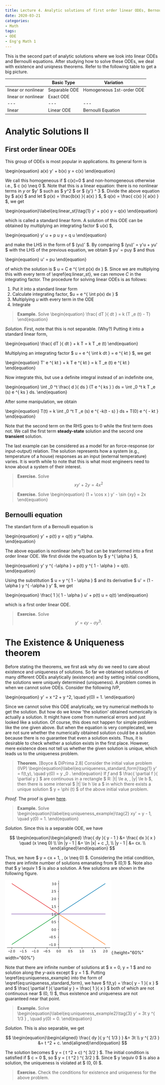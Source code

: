 ```yaml
---
title: Lecture 4. Analytic solutions of first order linear ODEs, Bernoulli equations & Existence and Uniqueness theorems
date: 2020-03-21
categories: 
- Math
tags:
- ODE
- Eng'g Math 1
---
```


This is the second part of analytic solutions where we look into linear ODEs and Bernoulli equations. 
After studying how to solve these ODEs, we deal with existence and uniqness theorems. Refer to the following table to get a big picture.

| | Basic Type | Variation |
| --- | --- | --- |
| linear or nonlinear | Separable ODE | Homogeneous 1st-order ODE |
| linear or nonlinear | Exact ODE |  |
| --- | --- | --- |
| linear | Linear ODE | Bernoulli Equation |

# Analytic Solutions II
## First order linear ODEs
This group of ODEs is most popular in applications.  Its general form is 

\begin{equation} 
a(x) y' + b(x) y = c(x)
\end{equation}

We call this homogeneous if $ c(x)=0 $ and non-homogeneous otherwise i.e., $ c (x) \neq 0 $.  Note that this is a linear equation: there is no nonlinear terms in $y$ or $y' $ such as $ y^2 $ or $ {y'} ^ 3 $.  Divide the above equation by $ a(x) $ and let $ p(x) = \frac{b(x) }{ a(x) } $, $ q(x) = \frac{ c(x) }{ a(x) } $, we get

\begin{equation}\label{eq:linear_st}\tag{1}
y' + p(x) y = q(x)
\end{equation}

which is called a standard linear form.  A solution of this ODE can be obtained by multiplying an integrating factor $ u(x) $,

\begin{equation}
y' u + p u y = q u
\end{equation}

and make the LHS in the form of $ (yu)' $.  By comparing $ (yu)' = y'u + yu' $ with the LHS of the previous equation, we obtain $ yu' = puy $ and thus

\begin{equation}
u' = pu
\end{equation}

of which the solution is $ u = C e ^{ \int p(x) dx } $.  Since we are multiplying this with every term of \eqref{eq:linear_st}, we can remove $C$ in the integrating factor.  The procedure for solving linear ODEs is as follows:
1. Put it into a standard linear form
2. Calculate integrating factor, $u = e ^{ \int p(x) dx }  $
3. Multiplying $u$ with every term in the ODE
4. Integrate

> **Example.** Solve
> \begin{equation}
> \frac{ dT }{ dt } = k (T _e (t) - T)
> \end{equation}

_Solution._ First, note that this is not separable. (Why?) Putting it into a standard linear form,

\begin{equation}
\frac{ dT }{ dt } + k T = k T _e (t)
\end{equation}

Multiplying an integrating factor $ u = e ^{ \int k dt } = e ^{ kt } $, we get

\begin{equation}
T' e ^{ kt }  + k T e ^{ kt } = k T _e (t) e ^{ kt } 
\end{equation}

Now integrate this, but use a definite integral instead of an indefinite one,

\begin{equation}
\int _0 ^t \frac{ d }{ ds } (T e ^{ ks } ) ds = \int _0 ^t k T _e (s) e ^{ ks } ds.
\end{equation}

After some manipulation, we obtain

\begin{equation}
T(t) = k \int _0 ^t T _e (s) e ^{ -k(t - s) } ds + T(0) e ^{ - kt }
\end{equation}

Note that the second term on the RHS goes to $0$ while the first term does not. We call the first term  **steady-state** solution and the second one **transient** solution.

The last example can be considered as a model for an force-response (or input-output) relation.  The solution represents how a system (e.g., temperature of a house) responses as an input (external temperature) varies.  It is worth while to note that this is what most engineers need to know about a system of their interest.

> **Exercise.** Solve
> $$
> xy' + 2y = 4 x ^2
> $$

> **Exercise.** Solve
> \begin{equation}
> (1 + \cos x ) y' - \sin {xy} = 2x
> \end{equation}

## Bernoulli equation
The standart form of a Bernoulli equation is

\begin{equation}
y' + p(t) y = q(t) y ^\alpha.  
\end{equation} 

The above equation is nonlinear (why?) but can be tranformed into a first order linear ODE. We first divide the equation by $ y ^{ \alpha } $, 

\begin{equation}
y' y ^{ -\alpha } + p(t) y ^{ 1 - \alpha } = q(t).
\end{equation} 

Using the substitution $ u = y ^{ 1 - \alpha } $ and its derivative $ u' = (1 - \alpha ) y ^{ -\alpha } y' $, we get

\begin{equation}
\frac{ 1 }{ 1 - \alpha } u' + p(t) u = q(t)
\end{equation}

which is a first order linear ODE.

> **Exercise.** Solve
> $$
> y' = \epsilon y - \sigma y ^3 .
> $$

# The Existence & Uniqueness theorem
Before stating the theorems, we first ask why do we need to care about existence and uniqueness of solutions. So far we obtained solutions of many different ODEs analytically (existence) and by setting initial conditions, the solutions were uniquely determined (uniqueness). A problem comes in when we cannot solve ODEs. Consider the following IVP,

\begin{equation}
y' = x ^2 + y ^2, \quad y(0) = 1.
\end{equation} 

Since we cannot solve this ODE analytically, we try numerical methods to get the solution. But how do we know 'the solution' obtained numerically is actually a solution. It might have come from numerical errors and just looked like a solution. Of course, this does not happen for simple problems like the one given above. But when the equation is very complecated, we are not sure whether the numerically obtained solution could be a solution because there is no guarantee that even a solution exists. Thus, it is desirable to check whether a solution exists in the first place. However, mere existence does not tell us whether the given solution is unique, which leads us to the uniqueness problem.

> **Theorem.** [Boyce & DiPrima 2.8] Consider the initial value problem (IVP)
> \begin{equation}\label{eq:uniqueness_standard_form}\tag{1}
> y' = f(t,y), \quad y(0) = y _0 .
> \end{equation}
> If $f$ and $ \frac{ \partial f }{ \partial y } $ are continuous in a rectangle $ R: \|t\| \le a, \, \|y\| \le b $, then there is some interval $ \|t\| \le h \le a $ in which there exists a unique solution $ y = \phi (t) $ of the above initial value problem.

_Proof._ The proof is given [here](https://en.wikipedia.org/wiki/Picard%E2%80%93Lindel%C3%B6f_theorem).

> **Example.** Solve 
> \begin{equation}\label{eq:uniqueness_example}\tag{2}
> xy' = y - 1, \quad y(0) = 1.
> \end{equation}

_Solution._ Since this is a separable ODE, we have

$$
\begin{equation}\begin{aligned}
\frac{ dy }{ y - 1 } &= \frac{ dx }{ x } \quad (x \neq 0) \\
\ln |y - 1 | &= \ln |x| + c _1, \\
|y - 1 | &= cx. \\
\end{aligned}\end{equation} 
$$

Thus, we have $ y = cx + 1, \,  (x \neq 0) $. Considering the intial condition, there are infinite number of solutions emanating from $ (0,1) $. Note also that $ y \equiv 1 $ is also a solution. A few solutions are shown in the following figure.

![Solution curve](/assets/images/uniqueness1.png){:height="60%" width="60%"}

Note that there are infinite number of solutions at $ x = 0, y = 1 $ and no solution along the $y$-axis except $ y = 1 $. Putting \eqref{eq:uniqueness_example} into the form of \eqref{eq:uniqueness_standard_form}, we have $ f(t,y) = \frac{ y - 1 }{ x } $ and $ \frac{ \partial f }{ \partial y } = \frac{ 1 }{ x } $ both of which are not continuous near $ (0, 1) $, thus existence and uniqueness are not guaranteed near that point.

> **Example.** Solve
> \begin{equation}\label{eq:uniqueness_example2}\tag{3}
> y' = 3t y ^{ 1/3 } , \quad y(0) = 0.
> \end{equation}

_Solution._ This is also separable, we get

$$
\begin{equation}\begin{aligned}
\frac{ dy }{ y ^{ 1/3 } } &= 3t \\
y ^{ 2/3 } &= t ^2 + c.
\end{aligned}\end{equation} 
$$

The solution becomes $ y = ( t ^2 + c) ^{ 3/2 } $. The initial condition is satisfied if $ c = 0 $, so $ y = ( t ^2 ) ^{ 3/2 } $. Since $ y \equiv 0 $ is also a solution, the uniqueness is violated at $ (0, 0) $. 

> **Exercise.** Check the conditions for existence and uniqueness for the above problem.

<!---
# Supplement
In this supplement, we prove the existence and uniqueness theorem. Let $ \phi (t) $ be the solution of \eqref{eq:uniqueness_standard_form} and [without loss of generality](https://en.wikipedia.org/wiki/Without_loss_of_generality), set $ y _0 = 0 $. The solution can be written as

\begin{equation}\label{eq:theorem_solution}\tag{4}
\phi (t) = \int _0 ^t f(s, \phi (s)) ds,
\end{equation}

since \eqref{eq:uniqueness_standard_form} becomes $ \phi' = f(t, \phi (t)) $. To prove the existence, we begin with an intial guess of the solution, namely $ \phi_0 (t) = 0 $ and plug it into \eqref{eq:theorem_solution} to get

\begin{equation}
\phi _1 (t) = \int _0 ^t f(s, \phi _0  (s)) ds.
\end{equation}

Similarly, we obtain $ \phi _2 (t) $ from $ \phi _1 (t) $ via

\begin{equation}
\phi _2 (t) = \int _0 ^t f(s, \phi _1  (s)) ds,
\end{equation}

and, in general

\begin{equation}
\phi _{n + 1} (t) = \int _0 ^t f(s, \phi _n  (s)) ds.
\end{equation}

Note that all of $ \phi_k  $ satisfy the initial condition, i.e., $ \phi_k (0) = 0 $. Suppose $ \phi_{n + 1} = \phi_n $, then we obtain the solution of \eqref{eq:theorem_solution} $ \phi (t) = \phi_n (t) $. (Why?) In genenral, we need to iterate these steps infinitely and obtain the solution,

\begin{equation}
\phi (t) = \lim_{ k \to \infty } \phi_k (t).
\end{equation} 

The above procedure is called [Picard's iteration method](https://en.wikipedia.org/wiki/Picard%E2%80%93Lindel%C3%B6f_theorem).

> **Remark.** To understand what is going on here, let's use an analogy. Note that this is neither rigorous and nor complete explanation but helpful to get the right picture. Consider a problem of getting a vector $\mathbf{x}$ which satisfies the following matrix equation,
> \begin{equation}
> \mathbf{x} = A \mathbf{x}.
> \end{equation} 
> To find out the solution of the above equation, we start with $\mathbf{x}_0$ and obtain $ \mathbf{x} _1, \mathbf{x} _2 \ldots $ iteratively until the sequence converges, which implies the above equation is satisfied. 
--->